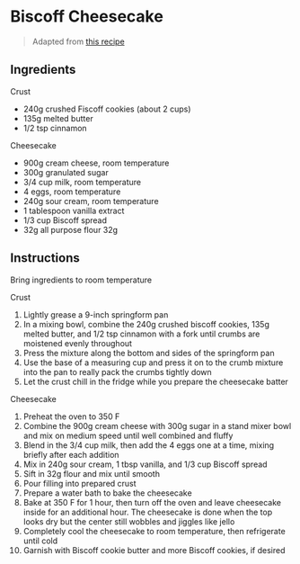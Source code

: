 # Biscoff Cheesecake
> Adapted from [this recipe](https://everylittlecrumb.com/lotus-biscoff-cheesecake/)

## Ingredients
Crust
* 240g crushed Fiscoff cookies (about 2 cups)
* 135g melted butter
* 1/2 tsp cinnamon

Cheesecake
* 900g cream cheese, room temperature
* 300g granulated sugar
* 3/4 cup milk, room temperature
* 4 eggs, room temperature
* 240g sour cream, room temperature
* 1 tablespoon vanilla extract
* 1/3 cup Biscoff spread
* 32g all purpose flour 32g

## Instructions
Bring ingredients to room temperature

Crust
1. Lightly grease a 9-inch springform pan
1. In a mixing bowl, combine the 240g crushed biscoff cookies, 135g melted butter, and 1/2 tsp cinnamon with a fork until crumbs are moistened evenly throughout
1. Press the mixture along the bottom and sides of the springform pan
1. Use the base of a measuring cup and press it on to the crumb mixture into the pan to really pack the crumbs tightly down
1. Let the crust chill in the fridge while you prepare the cheesecake batter

Cheesecake
1. Preheat the oven to 350 F
1. Combine the 900g cream cheese with 300g sugar in a stand mixer bowl and mix on medium speed until well combined and fluffy
1. Blend in the 3/4 cup milk, then add the 4 eggs one at a time, mixing briefly after each addition
1. Mix in 240g sour cream, 1 tbsp vanilla, and 1/3 cup Biscoff spread
1. Sift in 32g flour and mix until smooth
1. Pour filling into prepared crust
1. Prepare a water bath to bake the cheesecake
1. Bake at 350 F for 1 hour, then turn off the oven and leave cheesecake inside for an additional hour. The cheesecake is done when the top looks dry but the center still wobbles and jiggles like jello
1. Completely cool the cheesecake to room temperature, then refrigerate until cold
2. Garnish with Biscoff cookie butter and more Biscoff cookies, if desired
